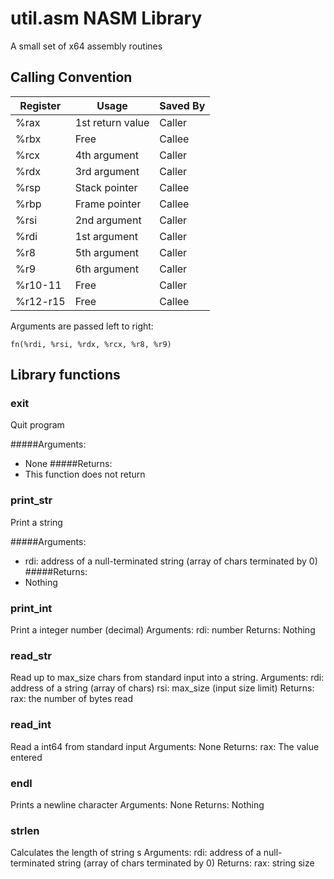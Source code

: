 # util.asm NASM Library
A small set of x64 assembly routines

## Calling Convention

Register | Usage | Saved By
---------|-------|---------------
%rax | 1st return value | Caller
%rbx | Free | Callee
%rcx | 4th argument | Caller
%rdx | 3rd argument | Caller
%rsp | Stack pointer | Callee
%rbp | Frame pointer | Callee
%rsi | 2nd argument | Caller
%rdi | 1st argument | Caller
%r8 | 5th argument | Caller
%r9 | 6th argument | Caller
%r10-11 | Free | Caller
%r12-r15 | Free |  Callee

Arguments are passed left to right:  

```
fn(%rdi, %rsi, %rdx, %rcx, %r8, %r9)
```

## Library functions

### exit
Quit program

#####Arguments: 
*   None
#####Returns: 
*   This function does not return

### print_str
Print a string

#####Arguments:
*   rdi: address of a null-terminated string (array of chars terminated by 0)
#####Returns: 
*   Nothing

### print_int
Print a integer number (decimal)
Arguments:
 	rdi: 	number
Returns: 
			Nothing

### read_str
Read up to max_size chars from standard input into a string.
Arguments:
 		rdi: address of a string (array of chars)
 		rsi: max_size (input size limit)
Returns:
		rax: the number of bytes read

### read_int
Read a int64 from standard input
Arguments: 
		None
 Returns:
		rax: The value entered

### endl
Prints a newline character
Arguments: 
		None
Returns: 
		Nothing

### strlen
Calculates the length of string s
Arguments:
 		rdi: address of a null-terminated string (array of chars terminated by 0)
Returns:
		rax: string size
		
